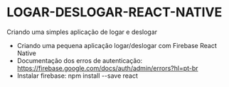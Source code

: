 # LOGAR-DESLOGAR-REACT-NATIVE
Criando uma simples aplicação de logar e deslogar
- Criando uma pequena aplicação logar/deslogar com Firebase React Native
- Documentação dos erros de autenticação: https://firebase.google.com/docs/auth/admin/errors?hl=pt-br
- Instalar firebase: npm install --save react
